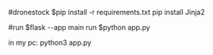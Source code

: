 #dronestock
$pip install -r requirements.txt
pip install Jinja2

#run
$flask --app main run
$python app.py

in my pc:
python3 app.py